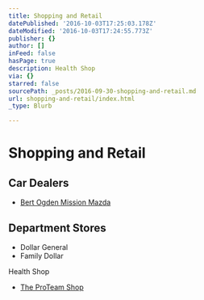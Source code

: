 ```yaml
---
title: Shopping and Retail
datePublished: '2016-10-03T17:25:03.178Z'
dateModified: '2016-10-03T17:24:55.773Z'
publisher: {}
author: []
inFeed: false
hasPage: true
description: Health Shop
via: {}
starred: false
sourcePath: _posts/2016-09-30-shopping-and-retail.md
url: shopping-and-retail/index.html
_type: Blurb

---
```

# Shopping and Retail

## Car Dealers

* [Bert Ogden Mission Mazda][0]

## Department Stores

* Dollar General
* Family Dollar 

Health Shop

* [The ProTeam Shop][1]

[0]: http://www.bertogdenmissionmazda.com/ "Bert Ogden Mission Mazda"
[1]: https://m.facebook.com/TheProTeamShop/ "ProTeam Shop"